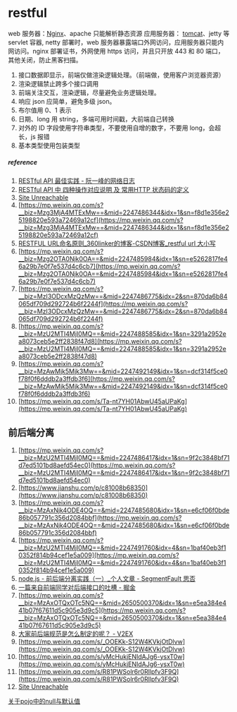 # restful
web 服务器：[Nginx](Nginx.md)、apache 只能解析静态资源
应用服务器： [tomcat](devOps/tomcat.md)、jetty 等 servlet 容器, netty
部署时，web 服务器暴露端口外网访问，应用服务器只能内网访问。nginx 部署证书，外网使用 https 访问，并且只开放 443 和 80 端口，其他关闭，防止黑客扫描。

1. 接口数据即显示，前端仅做渲染逻辑处理。（前端做，使用客户浏览器资源）
2. 渲染逻辑禁止跨多个接口调用
3. 前端关注交互，渲染逻辑，尽量避免业务逻辑处理。
4. 响应 json 应简单，避免多级 json。
5. 布尔值用 0、1 表示
6. 日期、long 用 string，多端可用时间戳，大前端自己转换
7. 对外的 ID 字段使用字符串类型，不要使用自增的数字，不要用 long，会超长，js 报错
8. 基本类型使用包装类型
##### reference
1. [RESTful API 最佳实践 - 阮一峰的网络日志](https://www.ruanyifeng.com/blog/2018/10/restful-api-best-practices.html)
2. [RESTful API 中 四种操作对应说明 及 常用HTTP 状态码的定义](https://blog.csdn.net/qq_39028239/article/details/79893399)
3. [Site Unreachable](https://github.com/aisuhua/restful-api-design-references)
4. [https://mp.weixin.qq.com/s?__biz=Mzg3MjA4MTExMw==&mid=2247486344&idx=1&sn=f8d1e356e25198820e593a72469a12cf](https://mp.weixin.qq.com/s?__biz=Mzg3MjA4MTExMw==&mid=2247486344&idx=1&sn=f8d1e356e25198820e593a72469a12cf)
5. [RESTFUL URL命名原则_360linker的博客-CSDN博客_restful url 大小写](https://blog.csdn.net/belalds/article/details/80060296)
6. [https://mp.weixin.qq.com/s?__biz=Mzg2OTA0Njk0OA==&mid=2247485984&idx=1&sn=e5262817fe46a29b7e0f7e537d4c6cb7](https://mp.weixin.qq.com/s?__biz=Mzg2OTA0Njk0OA==&mid=2247485984&idx=1&sn=e5262817fe46a29b7e0f7e537d4c6cb7)
7. [https://mp.weixin.qq.com/s?__biz=MzI3ODcxMzQzMw==&mid=2247486775&idx=2&sn=870da6b84065df709d292724b6f2244f](https://mp.weixin.qq.com/s?__biz=MzI3ODcxMzQzMw==&mid=2247486775&idx=2&sn=870da6b84065df709d292724b6f2244f)
8. [https://mp.weixin.qq.com/s?__biz=MzU2MTI4MjI0MQ==&mid=2247488585&idx=1&sn=3291a2952ea8073ceb5e2ff2838f47d8](https://mp.weixin.qq.com/s?__biz=MzU2MTI4MjI0MQ==&mid=2247488585&idx=1&sn=3291a2952ea8073ceb5e2ff2838f47d8)
9. [https://mp.weixin.qq.com/s?__biz=MzAwMjk5Mjk3Mw==&mid=2247492149&idx=1&sn=dcf314f5ce0f78f0f6dddb2a3ffdb3f6](https://mp.weixin.qq.com/s?__biz=MzAwMjk5Mjk3Mw==&mid=2247492149&idx=1&sn=dcf314f5ce0f78f0f6dddb2a3ffdb3f6)
10. [https://mp.weixin.qq.com/s/Ta-nt7YH01AbwU45aUPaKg](https://mp.weixin.qq.com/s/Ta-nt7YH01AbwU45aUPaKg)

## 前后端分离

1. [https://mp.weixin.qq.com/s?__biz=MzU2MTI4MjI0MQ==&mid=2247486417&idx=1&sn=9f2c3848bf71d7ed5101bd8aefd54ec0](https://mp.weixin.qq.com/s?__biz=MzU2MTI4MjI0MQ==&mid=2247486417&idx=1&sn=9f2c3848bf71d7ed5101bd8aefd54ec0)
2. [https://www.jianshu.com/p/c81008b68350](https://www.jianshu.com/p/c81008b68350)
3. [https://mp.weixin.qq.com/s?__biz=MzAxNjk4ODE4OQ==&mid=2247485680&idx=1&sn=e6cf06f0bde86b057791c356d2084bbf](https://mp.weixin.qq.com/s?__biz=MzAxNjk4ODE4OQ==&mid=2247485680&idx=1&sn=e6cf06f0bde86b057791c356d2084bbf)
4. [https://mp.weixin.qq.com/s?__biz=MzU2MTI4MjI0MQ==&mid=2247491760&idx=4&sn=1baf40eb3f10352f814b94cef1e5a009](https://mp.weixin.qq.com/s?__biz=MzU2MTI4MjI0MQ==&mid=2247491760&idx=4&sn=1baf40eb3f10352f814b94cef1e5a009)
5. [node.js - 前后端分离实践（一）_个人文章 - SegmentFault 思否](https://segmentfault.com/a/1190000009329474?_ea=2038402)
6. [一篇来自前端同学对后端接口的吐槽 - 掘金](https://juejin.cn/post/6844903861841313806)
7. [https://mp.weixin.qq.com/s?__biz=MzAxOTQxOTc5NQ==&mid=2650500370&idx=1&sn=e5ea384e441b07f67611d5c905e3d9c5](https://mp.weixin.qq.com/s?__biz=MzAxOTQxOTc5NQ==&mid=2650500370&idx=1&sn=e5ea384e441b07f67611d5c905e3d9c5)
8. [大家前后端规范是怎么制定的呢？ - V2EX](https://www.v2ex.com/t/445812)
9. [https://mp.weixin.qq.com/s/_OOEKk-S12W4KVkjOtDlvw](https://mp.weixin.qq.com/s/_OOEKk-S12W4KVkjOtDlvw)
10. [https://mp.weixin.qq.com/s/yMcHukjENIdAJg6-ysxT0w](https://mp.weixin.qq.com/s/yMcHukjENIdAJg6-ysxT0w)
11. [https://mp.weixin.qq.com/s/R81PWSolr6r0Rllpfv3F9Q](https://mp.weixin.qq.com/s/R81PWSolr6r0Rllpfv3F9Q)
12. [Site Unreachable](http://codeburst.io/best-practices-api-design-61d4697d17ff)

[关于pojo中的null与默认值](关于pojo中的null与默认值.md)
